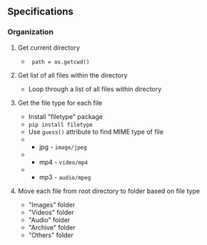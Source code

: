 ## Specifications

### Organization

1. Get current directory
    - ``` path = os.getcwd()```

2. Get list of all files within the directory
    - Loop through a list of all files within directory

3. Get the file type for each file
    - Install "filetype" package
    - ``` pip install filetype ```
    - Use ``` guess() ``` attribute to find MIME type of file
    - - jpg - ``` image/jpeg ```
    - - mp4 - ``` video/mp4 ```
    - - mp3 - ``` audio/mpeg ```

4. Move each file from root directory to folder based on file type
    - "Images" folder
    - "Videos" folder
    - "Audio" folder
    - "Archive" folder
    - "Others" folder

    